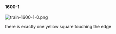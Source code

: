 #### 1600-1
![train-1600-1-0.png](https://github.com/lil-lab/nlvr/raw/master/nlvr/train/images/74/train-1600-1-0.png "train-1600-1-0.png")

there is exactly one yellow square touching the edge